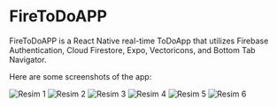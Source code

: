 # FireToDoAPP

FireToDoAPP is a React Native real-time ToDoApp that utilizes Firebase Authentication, Cloud Firestore, Expo, Vectoricons, and Bottom Tab Navigator.

Here are some screenshots of the app:

![Resim 1](https://r.resimlink.com/bIdTQPDMitU.png)
![Resim 2](https://r.resimlink.com/o4wb5.png)
![Resim 3](https://r.resimlink.com/mabRr9.png)
![Resim 4](https://r.resimlink.com/ITEgq.png)
![Resim 5](https://r.resimlink.com/2EIdC3L.png)
![Resim 6](https://r.resimlink.com/ipN5v.png)
